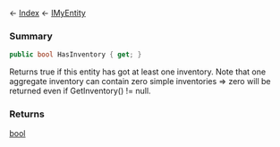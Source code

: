 ← [Index](Api-Index) ← [IMyEntity](VRage.Game.ModAPI.Ingame.IMyEntity)

### Summary

```csharp
public bool HasInventory { get; }
```

Returns true if this entity has got at least one inventory. Note that one aggregate inventory can contain zero simple inventories => zero will be returned even if GetInventory() != null.

### Returns

[bool](https://docs.microsoft.com/en-us/dotnet/api/system.boolean?view=netframework-4.6)

